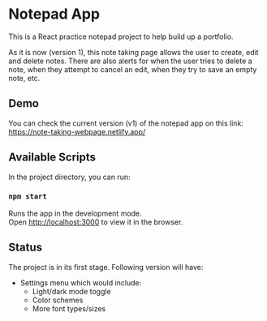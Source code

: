 # Notepad App

This is a React practice notepad project to help build up a portfolio. 

As it is now (version 1), this note taking page allows the user to create, edit and delete notes. There are also alerts for when the user tries to delete a note, when they attempt to cancel an edit, when they try to save an empty note, etc. 

## Demo

You can check the current version (v1) of the notepad app on this link: \
https://note-taking-webpage.netlify.app/


## Available Scripts

In the project directory, you can run:

### `npm start`

Runs the app in the development mode.\
Open [http://localhost:3000](http://localhost:3000) to view it in the browser.


## Status

The project is in its first stage. Following version will have:

- Settings menu which would include:
    - Light/dark mode toggle
    - Color schemes
    - More font types/sizes

